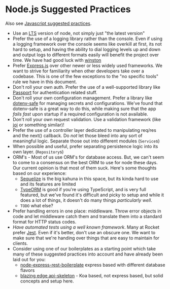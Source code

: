 # Node.js Suggested Practices

Also see [Javascript suggested practices](javascript.md).

- Use an [LTS](https://nodejs.org/en/about/releases/) version of node, not simply just "the latest version"
- Prefer the use of a logging library rather than the console. Even if using a logging framework over the console seems like overkill at first, its not hard to setup, and having the ability to dial logging levels up and down and output logs to different formats easily will benefit the project over time. We have had good luck with [winston](https://github.com/winstonjs/winston)
- Prefer [Express.js](http://expressjs.com/) over other newer or less widely used frameworks. We want to strive for familiarity when other developers take over a codebase. This is one of the few exceptions to the "no specific tools" rule we have in this document.
- Don't roll your own auth. Prefer the use of a well-supported library like [Passport](http://www.passportjs.org/) for authentication related stuff.
- Don't roll your own configuration management. Prefer a library like [dotenv-safe](https://github.com/rolodato/dotenv-safe) for managing secrets and configurations. We've found that dotenv-safe is a great way to do this, while making sure that the app _fails fast_ upon startup if a required configuration is not available.
- Don't roll your own request validation. Use a validation framework (like [joi](https://github.com/sideway/joi) or something similar)!
- Prefer the use of a controller layer dedicated to manipulating req/res and the next() callback. Do _not_ let those bleed into any sort of meaningful logic. Separate those out into different modules (`Service`s)
- When possible and useful, prefer separating persistence logic into its own layer. (`Repository`s)
- ORM's - Most of us use ORM's for database access. But, we can't seem to come to a consensus on the best ORM to use for node these days. Our current opinion is that most of them suck. Here's some thoughts based on our experience:
  - [Sequelize](https://sequelize.org/) is the big kahuna in this space, but its kinda hard to use and its features are limited
  - [TypeORM](https://typeorm.io/#/) is good if you're using TypeScript, and is very full featured, but we've found it's difficult and picky to setup and while it does a lot of things, it doesn't do many things _particularly well_.
  - `TODO` what else?
- Prefer handling errors in one place: middleware. Throw error objects in code and let middleware catch them and translate them into a standard format for HTTP status codes.
- _Have automated tests using a well known framework_. Many at Rocket prefer [Jest](https://jestjs.io/). Even if it's better, don't use an obscure one. We want to make sure that we're handing over things that are easy to maintain for clients.
- Consider using one of our boilerplates as a starting point which take many of these suggested practices into account and have already been laid out for you:
  - [node-express-rest-boilerplate](https://github.com/rocketinsights/node-express-rest-boilerplate) express based with different database flavors
  - [blazing edge api-skeleton](https://github.com/blazing-edge-labs/api-skeleton) - Koa based, not express based, but solid concepts and setup here.
